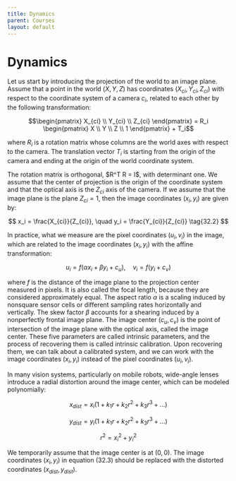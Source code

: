 ```yaml
---
title: Dynamics
parent: Courses
layout: default
---
```

# Dynamics

Let us start by introducing the projection of the world to an image plane. Assume that a point in the world $(X, Y, Z)$ has coordinates $(X_{ci}, Y_{ci}, Z_{ci})$ with respect to the coordinate system of a camera $c_i$, related to each other by the following transformation:

$$\begin{pmatrix} X_{ci} \\ Y_{ci} \\ Z_{ci} \end{pmatrix} = R_i \begin{pmatrix} X \\ Y \\ Z \\ 1 \end{pmatrix} + T_i$$

where $R_i$ is a rotation matrix whose columns are the world axes with respect to the camera. The translation vector $T_i$ is starting from the origin of the camera and ending at the origin of the world coordinate system.

The rotation matrix is orthogonal, $R^T R = I\$, with determinant one. We assume that the center of projection is the origin of the coordinate system and that the optical axis is the $Z_{ci}$ axis of the camera. If we assume that the image plane is the plane $Z_{ci} = 1$, then the image coordinates $(x_i, y_i)$ are given by:

$$
x_i = \frac{X_{ci}}{Z_{ci}}, \quad y_i = \frac{Y_{ci}}{Z_{ci}} \tag{32.2}
$$

In practice, what we measure are the pixel coordinates $(u_i, v_i)$ in the image, which are related to the image coordinates $(x_i, y_i)$ with the affine transformation:

$$
u_i = f (\alpha x_i + \beta y_i + c_u), \quad v_i = f(y_i + c_v) \tag{32.3}
$$

where $f$ is the distance of the image plane to the projection center measured in pixels. It is also called the focal length, because they are considered approximately equal. The aspect ratio $\alpha$ is a scaling induced by nonsquare sensor cells or different sampling rates horizontally and vertically. The skew factor $\beta$ accounts for a shearing induced by a nonperfectly frontal image plane. The image center $(c_u, c_v)$ is the point of intersection of the image plane with the optical axis, called the image center. These five parameters are called intrinsic parameters, and the process of recovering them is called intrinsic calibration. Upon recovering them, we can talk about a calibrated system, and we can work with the image coordinates $(x_i, y_i)$ instead of the pixel coordinates $(u_i, v_i)$.

In many vision systems, particularly on mobile robots, wide-angle lenses introduce a radial distortion around the image center, which can be modeled polynomially:

$$
x_{dist} = x_i \left(1 + k_1 r + k_2 r^2 + k_3 r^3 + \dots \right)
$$

$$
y_{dist} = y_i \left(1 + k_1 r + k_2 r^2 + k_3 r^3 + \dots \right)
$$

$$
r^2 = x_i^2 + y_i^2
$$

We temporarily assume that the image center is at $(0,0)$. The image coordinates $(x_i, y_i)$ in equation (32.3) should be replaced with the distorted coordinates $(x_{dist}, y_{dist})$.

